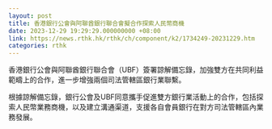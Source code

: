 ```yaml
---
layout: post
title: 香港銀行公會與阿聯酋銀行聯合會擬合作探索人民幣商機
date: 2023-12-29 19:29:29.000000000 +08:00
link: https://news.rthk.hk/rthk/ch/component/k2/1734249-20231229.htm
categories: rthk
---
```


香港銀行公會與阿聯酋銀行聯合會（UBF）簽署諒解備忘錄，加強雙方在共同利益範疇上的合作，進一步增強兩個司法管轄區銀行業聯繫。

根據諒解備忘錄，銀行公會及UBF同意攜手促進雙方銀行業活動上的合作，包括探索人民幣業務商機，以及建立溝通渠道，支援各自會員銀行在對方司法管轄區內業務發展。
